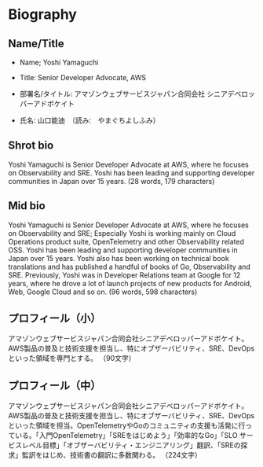 # Biography

## Name/Title

- Name; Yoshi Yamaguchi
- Title: Senior Developer Advocate, AWS

- 部署名/タイトル: アマゾンウェブサービスジャパン合同会社 シニアデベロッパーアドボケイト
- 氏名: 山口能迪　（読み:　やまぐちよしふみ）

## Shrot bio

Yoshi Yamaguchi is Senior Developer Advocate at AWS, where he focuses on Observability and SRE. Yoshi has been leading and supporting developer communities in Japan over 15 years.
(28 words, 179 characters)

## Mid bio

Yoshi Yamaguchi is Senior Developer Advocate at AWS, where he focuses on Observability and SRE; Especially Yoshi is working mainly on Cloud Operations product suite, OpenTelemetry and other Observability related OSS. Yoshi has been leading and supporting developer communities in Japan over 15 years. Yoshi also has been working on technical book translations and has published a handful of books of Go, Observability and SRE. Previously, Yoshi was in Developer Relations team at Google for 12 years, where he drove a lot of launch projects of new products for Android, Web, Google Cloud and so on.
(96 words, 598 characters)

## プロフィール（小）

アマゾンウェブサービスジャパン合同会社シニアデベロッパーアドボケイト。AWS製品の普及と技術支援を担当し、特にオブザーバビリティ、SRE、DevOpsといった領域を専門とする。
（90文字）

## プロフィール（中）

アマゾンウェブサービスジャパン合同会社シニアデベロッパーアドボケイト。AWS製品の普及と技術支援を担当し、特にオブザーバビリティ、SRE、DevOpsといった領域を担当。OpenTelemetryやGoのコミュニティの支援も活発に行っている。「入門OpenTelemetry」「SREをはじめよう」「効率的なGo」「SLO サービスレベル目標」「オブザーバビリティ・エンジニアリング」翻訳、「SREの探求」監訳をはじめ、技術書の翻訳に多数関わる。
（224文字）
